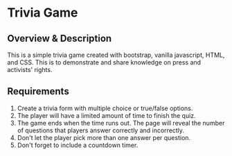 # Trivia Game

## Overview & Description

This is a simple trivia game created with bootstrap, vanilla javascript, HTML, and CSS. This is to demonstrate and share knowledge on press and activists' rights.

## Requirements

1. Create a trivia form with multiple choice or true/false options.
2. The player will have a limited amount of time to finish the quiz.
3. The game ends when the time runs out. The page will reveal the number of questions that players answer correctly and incorrectly.
4. Don't let the player pick more than one answer per question.
5. Don't forget to include a countdown timer.